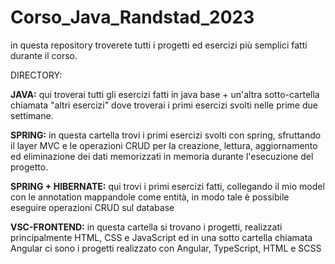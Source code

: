 # Corso_Java_Randstad_2023                                                                                                                      

in questa repository troverete tutti i progetti ed esercizi più semplici fatti durante il corso.

DIRECTORY:

**JAVA:**
qui troverai tutti gli esercizi fatti in java base + un'altra sotto-cartella chiamata "altri esercizi" dove troverai i primi esercizi svolti nelle prime due settimane.

**SPRING:**
in questa cartella trovi i primi esercizi svolti con spring, sfruttando il layer MVC e le operazioni CRUD per la creazione, lettura, aggiornamento ed eliminazione dei dati memorizzati in memoria durante l'esecuzione del progetto.

**SPRING + HIBERNATE:**
qui trovi i primi esercizi fatti, collegando il mio model con le annotation mappandole come entità, in modo tale è possibile eseguire operazioni CRUD sul database

**VSC-FRONTEND:**
in questa cartella si trovano i progetti, realizzati principalmente HTML, CSS e JavaScript ed in una sotto cartella chiamata Angular ci sono i progetti realizzato con Angular, TypeScript, HTML e SCSS
